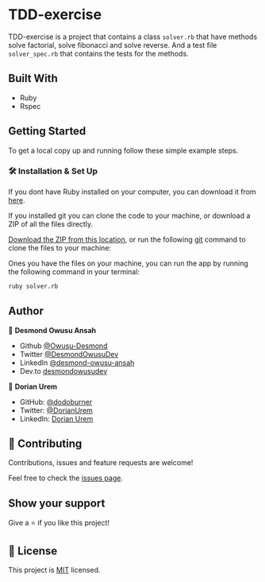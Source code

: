 # TDD-exercise

TDD-exercise is a project that contains a class `solver.rb` that have methods solve factorial, solve fibonacci and solve reverse. And a test file `solver_spec.rb` that contains the tests for the methods.

## Built With

- Ruby
- Rspec

## Getting Started

To get a local copy up and running follow these simple example steps.

### 🛠 Installation & Set Up

If you dont have Ruby installed on your computer, you can download it from [here](https://www.ruby-lang.org/en/downloads/).

If you installed git you can clone the code to your machine, or download a ZIP of all the files directly.

[Download the ZIP from this location](https://github.com/dodoburner/TDD-exercise/archive/refs/heads/main.zip), or run the following [git](https://git-scm.com/downloads) command to clone the files to your machine:

Ones you have the files on your machine, you can run the app by running the following command in your terminal:

```bash
ruby solver.rb
```

## Author

👤 **Desmond Owusu Ansah**

- Github [@Owusu-Desmond](https://github.com/Owusu-Desmond)
- Twitter [@DesmondOwusuDev](https://twitter.com/DesmondOwusuDev)
- LinkedIn [@desmond-owusu-ansah](https://www.linkedin.com/in/desmond-owusu-ansah-09274a223/)
- Dev.to [desmondowusudev](https://dev.to/desmondowusudev)

👤 **Dorian Urem**

- GitHub: [@dodoburner](https://github.com/dodoburner)
- Twitter: [@DorianUrem](https://twitter.com/DorianUrem)
- LinkedIn: [Dorian Urem](https://www.linkedin.com/in/dorian-urem-252baa237/)

## 🤝 Contributing

Contributions, issues and feature requests are welcome!

Feel free to check the [issues page](https://github.com/dodoburner/TDD-exercise/issues).

## Show your support

Give a ⭐️ if you like this project!

## 📝 License

This project is [MIT](
    ./LICENSE
) licensed.
